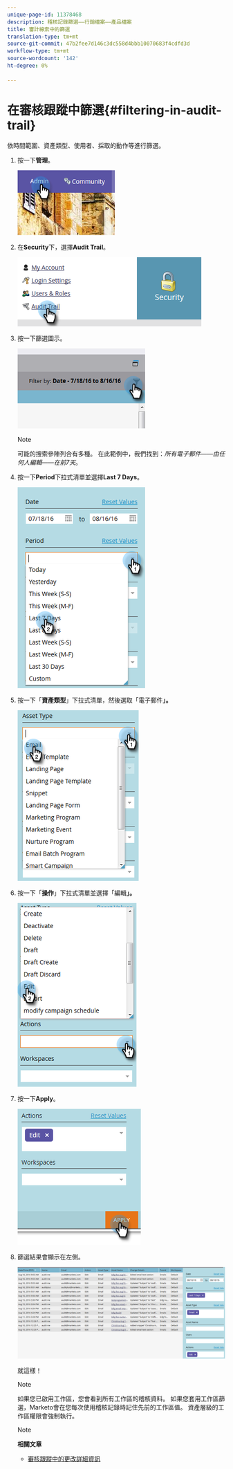 ```yaml
---
unique-page-id: 11378468
description: 稽核記錄篩選——行銷檔案——產品檔案
title: 審計線索中的篩選
translation-type: tm+mt
source-git-commit: 47b2fee7d146c3dc558d4bbb10070683f4cdfd3d
workflow-type: tm+mt
source-wordcount: '142'
ht-degree: 0%

---
```



# 在審核跟蹤中篩選{#filtering-in-audit-trail}

依時間範圍、資產類型、使用者、採取的動作等進行篩選。

1. 按一下&#x200B;**管理**。

   ![](assets/one-1.png)

1. 在&#x200B;**Security**&#x200B;下，選擇&#x200B;**Audit Trail**。

   ![](assets/two-1.png)

1. 按一下篩選圖示。

   ![](assets/three.png)

   >[!NOTE]
   >
   >可能的搜索參陣列合有多種。 在此範例中，我們找到：*所有電子郵件——由任何人編輯——在前7天*。

1. 按一下&#x200B;**Period**&#x200B;下拉式清單並選擇&#x200B;**Last 7 Days**。

   ![](assets/four.png)

1. 按一下「**資產類型**」下拉式清單，然後選取「電子郵件&#x200B;**」。**

   ![](assets/five.png)

1. 按一下「**操作**」下拉式清單並選擇「編輯&#x200B;**」。**

   ![](assets/six.png)

1. 按一下&#x200B;**Apply**。

   ![](assets/seven.png)

1. 篩選結果會顯示在左側。

   ![](assets/eight.png)

   就這樣！

   >[!NOTE]
   >
   >如果您已啟用工作區，您會看到所有工作區的稽核資料。 如果您套用工作區篩選，Marketo會在您每次使用稽核記錄時記住先前的工作區值。 資產層級的工作區權限會強制執行。

   >[!NOTE]
   >
   >**相關文章**
   >
   >    
   >    
   >    * [審核跟蹤中的更改詳細資訊](change-details-in-audit-trail.md)


